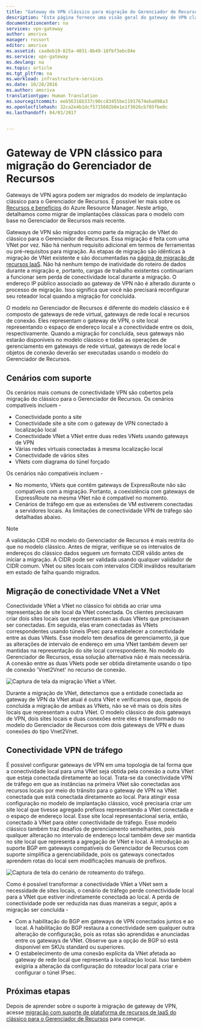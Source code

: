 ```yaml
---
title: "Gateway de VPN clássico para migração do Gerenciador de Recursos | Microsoft Docs"
description: "Esta página fornece uma visão geral do gateway de VPN clássico para migração do Gerenciador de Recursos."
documentationcenter: na
services: vpn-gateway
author: amsriva
manager: rossort
editor: amsriva
ms.assetid: caa8eb19-825a-4031-8b49-18fbf3ebc04e
ms.service: vpn-gateway
ms.devlang: na
ms.topic: article
ms.tgt_pltfrm: na
ms.workload: infrastructure-services
ms.date: 10/28/2016
ms.author: amsriva
translationtype: Human Translation
ms.sourcegitcommit: eeb56316b337c90cc83455be11917674eba898a3
ms.openlocfilehash: 32ca2e4b1dcf5715602b8e1e1f3026cb785fbe0c
ms.lasthandoff: 04/03/2017


---
```

# <a name="vpn-gateway-classic-to-resource-manager-migration"></a>Gateway de VPN clássico para migração do Gerenciador de Recursos
Gateways de VPN agora podem ser migrados do modelo de implantação clássico para o Gerenciador de Recursos. É possível ler mais sobre os [Recursos e benefícios](../azure-resource-manager/resource-group-overview.md) do Azure Resource Manager. Neste artigo, detalhamos como migrar de implantações clássicas para o modelo com base no Gerenciador de Recursos mais recente. 

Gateways de VPN são migrados como parte da migração de VNet do clássico para o Gerenciador de Recursos. Essa migração é feita com uma VNet por vez. Não há nenhum requisito adicional em termos de ferramentas ou pré-requisitos para migração. As etapas de migração são idênticas à migração de VNet existente e são documentadas na [página de migração de recursos IaaS](../virtual-machines/windows/migration-classic-resource-manager-ps.md). Não há nenhum tempo de inatividade do roteiro de dados durante a migração e, portanto, cargas de trabalho existentes continuariam a funcionar sem perda de conectividade local durante a migração. O endereço IP público associado ao gateway de VPN não é alterado durante o processo de migração. Isso significa que você não precisará reconfigurar seu roteador local quando a migração for concluída.  

O modelo no Gerenciador de Recursos é diferente do modelo clássico e é composto de gateways de rede virtual, gateways de rede local e recursos de conexão. Eles representam o gateway de VPN, o site local representando o espaço de endereço local e a conectividade entre os dois, respectivamente. Quando a migração for concluída, seus gateways não estarão disponíveis no modelo clássico e todas as operações de gerenciamento em gateways de rede virtual, gateways de rede local e objetos de conexão deverão ser executadas usando o modelo do Gerenciador de Recursos.

## <a name="supported-scenarios"></a>Cenários com suporte
Os cenários mais comuns de conectividade VPN são cobertos pela migração do clássico para o Gerenciador de Recursos. Os cenários compatíveis incluem -

* Conectividade ponto a site
* Conectividade site a site com o gateway de VPN conectado à localização local
* Conectividade VNet a VNet entre duas redes VNets usando gateways de VPN
* Várias redes virtuais conectadas à mesma localização local
* Conectividade de vários sites
* VNets com diagrama do túnel forçado

Os cenários não compatíveis incluem -  

* No momento, VNets que contêm gateways de ExpressRoute não são compatíveis com a migração. Portanto, a coexistência com gateways de ExpressRoute na mesma VNet não é compatível no momento.
* Cenários de tráfego em que as extensões de VM estiverem conectadas a servidores locais. As limitações de conectividade VPN de tráfego são detalhadas abaixo.

> [!NOTE]
> A validação CIDR no modelo do Gerenciador de Recursos é mais restrita do que no modelo clássico. Antes de migrar, verifique se os intervalos de endereços do clássico dados seguem um formato CIDR válido antes de iniciar a migração. A CIDR pode ser validada usando qualquer validador de CIDR comum. VNet ou sites locais com intervalos CIDR inválidos resultariam em estado de falha quando migrados.
> 
> 

## <a name="vnet-to-vnet-connectivity-migration"></a>Migração de conectividade VNet a VNet
Conectividade VNet a VNet no clássico foi obtida ao criar uma representação de site local da VNet conectada. Os clientes precisavam criar dois sites locais que representassem as duas VNets que precisavam ser conectadas. Em seguida, elas eram conectadas às VNets correspondentes usando túneis IPsec para estabelecer a conectividade entre as duas VNets. Esse modelo tem desafios de gerenciamento, já que as alterações de intervalo de endereço em uma VNet também devem ser mantidas na representação do site local correspondente. No modelo do Gerenciador de Recursos, essa solução alternativa não é mais necessária. A conexão entre as duas VNets pode ser obtida diretamente usando o tipo de conexão 'Vnet2Vnet' no recurso de conexão. 

![Captura de tela da migração VNet a VNet.](./media/vpn-gateway-migration/migration1.png)

Durante a migração de VNet, detectamos que a entidade conectada ao gateway de VPN da VNet atual é outra VNet e verificamos que, depois de concluída a migração de ambas as VNets, não se vê mais os dois sites locais que representam a outra VNet. O modelo clássico de dois gateways de VPN, dois sites locais e duas conexões entre eles é transformado no modelo do Gerenciador de Recursos com dois gateways de VPN e duas conexões do tipo Vnet2Vnet.

## <a name="transit-vpn-connectivity"></a>Conectividade VPN de tráfego
É possível configurar gateways de VPN em uma topologia de tal forma que a conectividade local para uma VNet seja obtida pela conexão a outra VNet que esteja conectada diretamente ao local. Trata-se da conectividade VPN de tráfego em que as instâncias na primeira VNet são conectadas aos recursos locais por meio do trânsito para o gateway de VPN na VNet conectada que está conectada diretamente ao local. Para atingir essa configuração no modelo de implantação clássico, você precisaria criar um site local que tivesse agregado prefixos representando a VNet conectada e o espaço de endereço local. Esse site local representacional seria, então, conectado à VNet para obter conectividade de tráfego. Esse modelo clássico também traz desafios de gerenciamento semelhantes, pois qualquer alteração no intervalo de endereço local também deve ser mantida no site local que representa a agregação de VNet e local. A introdução ao suporte BGP em gateways compatíveis do Gerenciador de Recursos com suporte simplifica a gerenciabilidade, pois os gateways conectados aprendem rotas do local sem modificações manuais de prefixos.

![Captura de tela do cenário de roteamento do tráfego.](./media/vpn-gateway-migration/migration2.png)

Como é possível transformar a conectividade VNet a VNet sem a necessidade de sites locais, o cenário de tráfego perde conectividade local para a VNet que estiver indiretamente conectada ao local. A perda de conectividade pode ser reduzida nas duas maneiras a seguir, após a migração ser concluída - 

* Com a habilitação do BGP em gateways de VPN conectados juntos e ao local. A habilitação do BGP restaura a conectividade sem qualquer outra alteração de configuração, pois as rotas são aprendidas e anunciadas entre os gateways de VNet. Observe que a opção de BGP só está disponível em SKUs standard ou superiores.
* O estabelecimento de uma conexão explícita da VNet afetada ao gateway de rede local que representa a localização local. Isso também exigiria a alteração da configuração do roteador local para criar e configurar o túnel IPsec.

## <a name="next-steps"></a>Próximas etapas
Depois de aprender sobre o suporte à migração de gateway de VPN, acesse [migração com suporte de plataforma de recursos de IaaS do clássico para o Gerenciador de Recursos](../virtual-machines/windows/migration-classic-resource-manager-ps.md) para começar.


